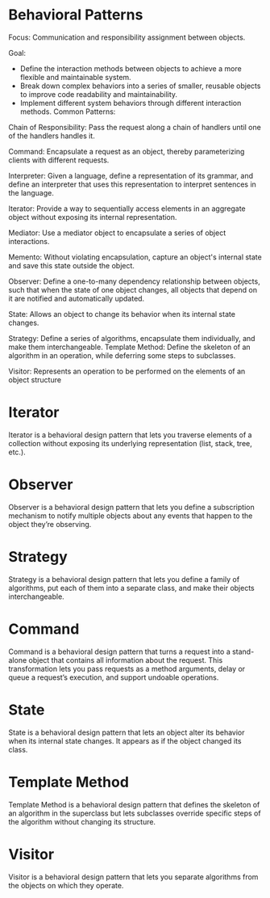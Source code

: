 # Behavioral Patterns

Focus: Communication and responsibility assignment between objects.

Goal:
+ Define the interaction methods between objects to achieve a more flexible and maintainable system.
+ Break down complex behaviors into a series of smaller, reusable objects to improve code readability and maintainability.
+ Implement different system behaviors through different interaction methods.
Common Patterns:

Chain of Responsibility: Pass the request along a chain of handlers until one of the handlers handles it.

Command: Encapsulate a request as an object, thereby parameterizing clients with different requests.

Interpreter: Given a language, define a representation of its grammar, and define an interpreter that uses this representation to interpret sentences in the language.

Iterator: Provide a way to sequentially access elements in an aggregate object without exposing its internal representation.

Mediator: Use a mediator object to encapsulate a series of object interactions.

Memento: Without violating encapsulation, capture an object's internal state and save this state outside the object.

Observer: Define a one-to-many dependency relationship between objects, such that when the state of one object changes, all objects that depend on it are notified and automatically updated.

State: Allows an object to change its behavior when its internal state changes.

Strategy: Define a series of algorithms, encapsulate them individually, and make them interchangeable.
Template Method: Define the skeleton of an algorithm in an operation, while deferring some steps to subclasses.

Visitor: Represents an operation to be performed on the elements of an object structure


# Iterator
Iterator is a behavioral design pattern that lets you traverse elements of a collection without exposing its underlying representation (list, stack, tree, etc.).

# Observer
Observer is a behavioral design pattern that lets you define a subscription mechanism to notify multiple objects about any events that happen to the object they’re observing.


# Strategy
Strategy is a behavioral design pattern that lets you define a family of algorithms, put each of them into a separate class, and make their objects interchangeable.

# Command 
Command is a behavioral design pattern that turns a request into a stand-alone object that contains all information about the request. This transformation lets you pass requests as a method arguments, delay or queue a request’s execution, and support undoable operations.

# State
State is a behavioral design pattern that lets an object alter its behavior when its internal state changes. It appears as if the object changed its class.


# Template Method
Template Method is a behavioral design pattern that defines the skeleton of an algorithm in the superclass but lets subclasses override specific steps of the algorithm without changing its structure.

# Visitor
Visitor is a behavioral design pattern that lets you separate algorithms from the objects on which they operate.